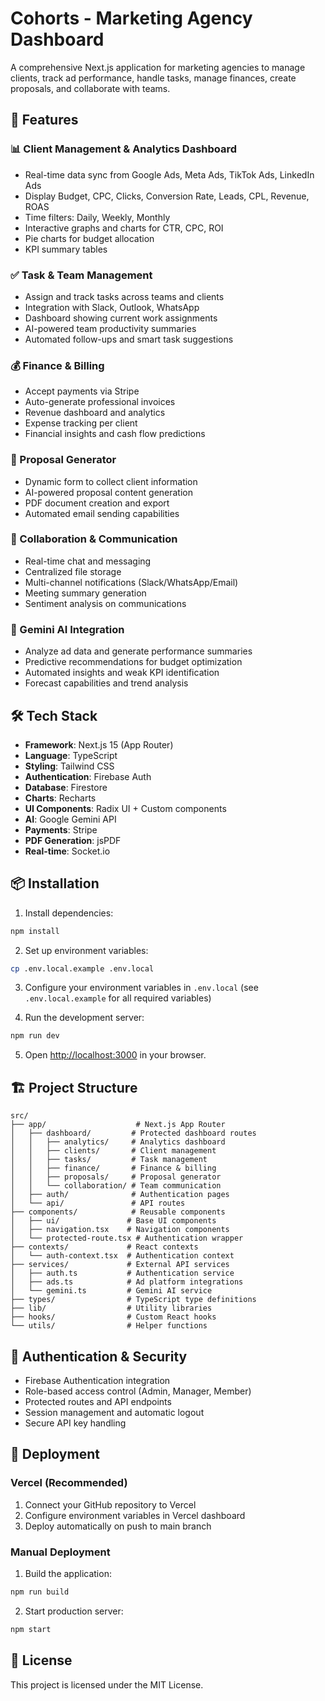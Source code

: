 # Cohorts - Marketing Agency Dashboard

A comprehensive Next.js application for marketing agencies to manage clients, track ad performance, handle tasks, manage finances, create proposals, and collaborate with teams.

## 🚀 Features

### 📊 Client Management & Analytics Dashboard
- Real-time data sync from Google Ads, Meta Ads, TikTok Ads, LinkedIn Ads
- Display Budget, CPC, Clicks, Conversion Rate, Leads, CPL, Revenue, ROAS
- Time filters: Daily, Weekly, Monthly
- Interactive graphs and charts for CTR, CPC, ROI
- Pie charts for budget allocation
- KPI summary tables

### ✅ Task & Team Management
- Assign and track tasks across teams and clients
- Integration with Slack, Outlook, WhatsApp
- Dashboard showing current work assignments
- AI-powered team productivity summaries
- Automated follow-ups and smart task suggestions

### 💰 Finance & Billing
- Accept payments via Stripe
- Auto-generate professional invoices
- Revenue dashboard and analytics
- Expense tracking per client
- Financial insights and cash flow predictions

### 📝 Proposal Generator
- Dynamic form to collect client information
- AI-powered proposal content generation
- PDF document creation and export
- Automated email sending capabilities

### 💬 Collaboration & Communication
- Real-time chat and messaging
- Centralized file storage
- Multi-channel notifications (Slack/WhatsApp/Email)
- Meeting summary generation
- Sentiment analysis on communications

### 🤖 Gemini AI Integration
- Analyze ad data and generate performance summaries
- Predictive recommendations for budget optimization
- Automated insights and weak KPI identification
- Forecast capabilities and trend analysis

## 🛠 Tech Stack

- **Framework**: Next.js 15 (App Router)
- **Language**: TypeScript
- **Styling**: Tailwind CSS
- **Authentication**: Firebase Auth
- **Database**: Firestore
- **Charts**: Recharts
- **UI Components**: Radix UI + Custom components
- **AI**: Google Gemini API
- **Payments**: Stripe
- **PDF Generation**: jsPDF
- **Real-time**: Socket.io

## 📦 Installation

1. Install dependencies:
```bash
npm install
```

2. Set up environment variables:
```bash
cp .env.local.example .env.local
```

3. Configure your environment variables in `.env.local` (see `.env.local.example` for all required variables)

4. Run the development server:
```bash
npm run dev
```

5. Open [http://localhost:3000](http://localhost:3000) in your browser.

## 🏗 Project Structure

```
src/
├── app/                    # Next.js App Router
│   ├── dashboard/         # Protected dashboard routes
│   │   ├── analytics/     # Analytics dashboard
│   │   ├── clients/       # Client management
│   │   ├── tasks/         # Task management
│   │   ├── finance/       # Finance & billing
│   │   ├── proposals/     # Proposal generator
│   │   └── collaboration/ # Team communication
│   ├── auth/              # Authentication pages
│   └── api/               # API routes
├── components/            # Reusable components
│   ├── ui/               # Base UI components
│   ├── navigation.tsx    # Navigation components
│   └── protected-route.tsx # Authentication wrapper
├── contexts/             # React contexts
│   └── auth-context.tsx  # Authentication context
├── services/             # External API services
│   ├── auth.ts           # Authentication service
│   ├── ads.ts            # Ad platform integrations
│   └── gemini.ts         # Gemini AI service
├── types/                # TypeScript type definitions
├── lib/                  # Utility libraries
├── hooks/                # Custom React hooks
└── utils/                # Helper functions
```

## 🔐 Authentication & Security

- Firebase Authentication integration
- Role-based access control (Admin, Manager, Member)
- Protected routes and API endpoints
- Session management and automatic logout
- Secure API key handling

## 🚀 Deployment

### Vercel (Recommended)
1. Connect your GitHub repository to Vercel
2. Configure environment variables in Vercel dashboard
3. Deploy automatically on push to main branch

### Manual Deployment
1. Build the application:
```bash
npm run build
```

2. Start production server:
```bash
npm start
```

## 📝 License

This project is licensed under the MIT License.
